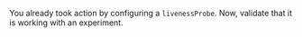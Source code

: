 You already took action by configuring a ```livenessProbe```. Now, validate that it is working with an experiment.

